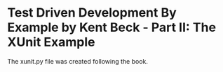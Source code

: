 # Test Driven Development By Example by Kent Beck - Part II: The XUnit Example

The xunit.py file was created following the book.
